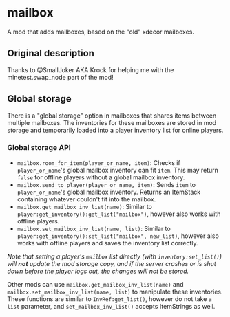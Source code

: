 # mailbox

A mod that adds mailboxes, based on the "old" xdecor mailboxes.

## Original description

Thanks to @SmallJoker AKA Krock for helping me with the minetest.swap_node part
of the mod!

## Global storage

There is a "global storage" option in mailboxes that shares items between
multiple mailboxes. The inventories for these mailboxes are stored in mod
storage and temporarily loaded into a player inventory list for online players.

### Global storage API

 - `mailbox.room_for_item(player_or_name, item)`: Checks if `player_or_name`'s
    global mailbox inventory can fit `item`. This may return `false` for
    offline players without a global mailbox inventory.
 - `mailbox.send_to_player(player_or_name, item)`: Sends `item` to
    `player_or_name`'s global mailbox inventory. Returns an ItemStack
    containing whatever couldn't fit into the mailbox.
 - `mailbox.get_mailbox_inv_list(name)`: Similar to
    `player:get_inventory():get_list("mailbox")`, however also works with
    offline players.
 - `mailbox.set_mailbox_inv_list(name, list)`: Similar to
    `player:get_inventory():set_list("mailbox", new_list)`, however also works
    with offline players and saves the inventory list correctly.

*Note that setting a player's `mailbox` list directly (with
`inventory:set_list()`) will **not** update the mod storage copy, and if the
server crashes or is shut down before the player logs out, the changes will not
be stored.*

Other mods can use `mailbox.get_mailbox_inv_list(name)` and
`mailbox.set_mailbox_inv_list(name, list)` to manipulate these inventories.
These functions are similar to `InvRef:get_list()`, however do not take a
`list` parameter, and `set_mailbox_inv_list()` accepts ItemStrings as well.
